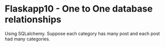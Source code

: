 # Flaskapp10 - One to One database relationships

Using SQLalchemy.
Suppose each category has many post and each post had many categories.